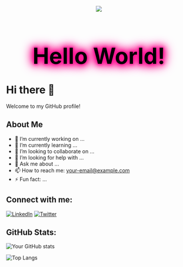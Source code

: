 <p align="center">
  <img src="https://capsule-render.vercel.app/api?type=waving&color=000000&height=200" />
</p>

<h1 align="center" style="font-size: 60px; color: #000000; text-shadow:
0 0 5px #FF1493,
0 0 10px #FF1493,
0 0 15px #FF1493,
0 0 20px #FF1493,
0 0 25px #FF1493,
0 0 30px #FF1493,
0 0 35px #FF1493;">
  Hello World!
</h1>

# Hi there 👋

Welcome to my GitHub profile!

## About Me

- 🔭 I’m currently working on ...
- 🌱 I’m currently learning ...
- 👯 I’m looking to collaborate on ...
- 🤔 I’m looking for help with ...
- 💬 Ask me about ...
- 📫 How to reach me: [your-email@example.com](mailto:your-email@example.com)
- ⚡ Fun fact: ...

## Connect with me:

[![LinkedIn](https://img.shields.io/badge/-LinkedIn-blue?style=flat&logo=Linkedin&logoColor=white)](https://www.linkedin.com/in/your-linkedin)
[![Twitter](https://img.shields.io/badge/-Twitter-blue?style=flat&logo=Twitter&logoColor=white)](https://twitter.com/your-twitter)

## GitHub Stats:

![Your GitHub stats](https://github-readme-stats.vercel.app/api?username=your-username&show_icons=true&theme=radical)

![Top Langs](https://github-readme-stats.vercel.app/api/top-langs/?username=your-username&layout=compact&theme=radical)
